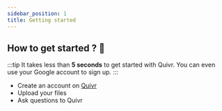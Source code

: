 ```yaml
---
sidebar_position: 1
title: Getting started
---
```


## How to get started ? 👀

:::tip
It takes less than **5 seconds** to get started with Quivr. You can even use your Google account to sign up.
:::

- Create an account on [Quivr](https://quivr.app)
- Upload your files
- Ask questions to Quivr
